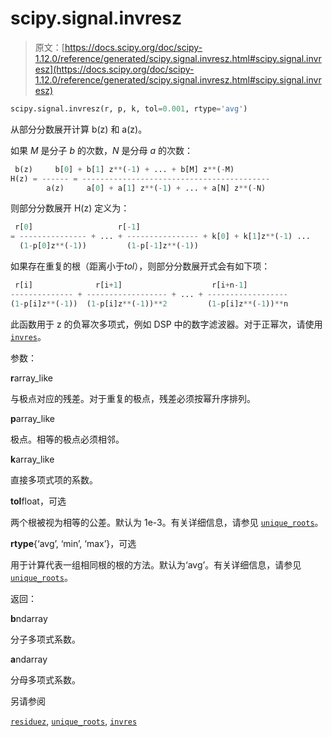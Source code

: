 # scipy.signal.invresz

> 原文：[https://docs.scipy.org/doc/scipy-1.12.0/reference/generated/scipy.signal.invresz.html#scipy.signal.invresz](https://docs.scipy.org/doc/scipy-1.12.0/reference/generated/scipy.signal.invresz.html#scipy.signal.invresz)

```py
scipy.signal.invresz(r, p, k, tol=0.001, rtype='avg')
```

从部分分数展开计算 b(z) 和 a(z)。

如果 *M* 是分子 *b* 的次数，*N* 是分母 *a* 的次数：

```py
 b(z)     b[0] + b[1] z**(-1) + ... + b[M] z**(-M)
H(z) = ------ = ------------------------------------------
        a(z)     a[0] + a[1] z**(-1) + ... + a[N] z**(-N) 
```

则部分分数展开 H(z) 定义为：

```py
 r[0]                   r[-1]
= --------------- + ... + ---------------- + k[0] + k[1]z**(-1) ...
  (1-p[0]z**(-1))         (1-p[-1]z**(-1)) 
```

如果存在重复的根（距离小于*tol*），则部分分数展开式会有如下项：

```py
 r[i]              r[i+1]                    r[i+n-1]
-------------- + ------------------ + ... + ------------------
(1-p[i]z**(-1))  (1-p[i]z**(-1))**2         (1-p[i]z**(-1))**n 
```

此函数用于 z 的负幂次多项式，例如 DSP 中的数字滤波器。对于正幂次，请使用 [`invres`](scipy.signal.invres.html#scipy.signal.invres "scipy.signal.invres")。

参数：

**r**array_like

与极点对应的残差。对于重复的极点，残差必须按幂升序排列。

**p**array_like

极点。相等的极点必须相邻。

**k**array_like

直接多项式项的系数。

**tol**float，可选

两个根被视为相等的公差。默认为 1e-3。有关详细信息，请参见 [`unique_roots`](scipy.signal.unique_roots.html#scipy.signal.unique_roots "scipy.signal.unique_roots")。

**rtype**{‘avg’, ‘min’, ‘max’}，可选

用于计算代表一组相同根的根的方法。默认为‘avg’。有关详细信息，请参见 [`unique_roots`](scipy.signal.unique_roots.html#scipy.signal.unique_roots "scipy.signal.unique_roots")。

返回：

**b**ndarray

分子多项式系数。

**a**ndarray

分母多项式系数。

另请参阅

[`residuez`](scipy.signal.residuez.html#scipy.signal.residuez "scipy.signal.residuez"), [`unique_roots`](scipy.signal.unique_roots.html#scipy.signal.unique_roots "scipy.signal.unique_roots"), [`invres`](scipy.signal.invres.html#scipy.signal.invres "scipy.signal.invres")
